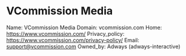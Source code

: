 
# VCommission Media

Name: VCommission Media
Domain: vcommission.com
Home: https://www.vcommission.com/
Privacy_policy: https://www.vcommission.com/privacy-policy/
Email: support@vcommission.com
Owned_by: Adways (adways-interactive)

